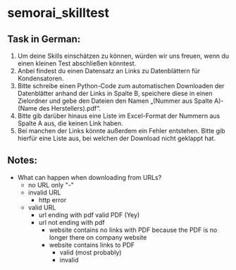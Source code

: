 # semorai_skilltest

## Task in German: 
1. Um deine Skills einschätzen zu können, würden wir uns freuen, wenn du einen kleinen Test abschließen könntest.
2. Anbei findest du einen Datensatz an Links zu Datenblättern für Kondensatoren.
3. Bitte schreibe einen Python-Code zum automatischen Downloaden der Datenblätter anhand der Links in Spalte B, speichere diese in einen Zielordner und gebe den Dateien den Namen „(Nummer aus Spalte A)-(Name des Herstellers).pdf“.
4. Bitte gib darüber hinaus eine Liste im Excel-Format der Nummern aus Spalte A aus, die keinen Link haben.
5. Bei manchen der Links könnte außerdem ein Fehler entstehen. Bitte gib hierfür eine Liste aus, bei welchen der Download nicht geklappt hat.

## Notes:
* What can happen when downloading from URLs?
  * no URL only "-"
  * invalid URL
    * http error
  * valid URL
    * url ending with pdf
        valid PDF (Yey)
    * url not ending with pdf
      * website contains no links with PDF because the PDF is no longer there on company website
      * website contains links to PDF
        * valid (most probably)
        * invalid
    
